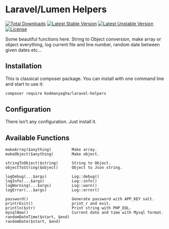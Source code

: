 # Laravel/Lumen Helpers

[![Total Downloads](https://poser.pugx.org/kodmanyagha/laravel-helpers/d/total.svg)](https://packagist.org/packages/kodmanyagha/laravel-helpers)
[![Latest Stable Version](https://poser.pugx.org/kodmanyagha/laravel-helpers/v/stable.svg)](https://packagist.org/packages/kodmanyagha/laravel-helpers)
[![Latest Unstable Version](https://poser.pugx.org/kodmanyagha/laravel-helpers/v/unstable.svg)](https://packagist.org/packages/kodmanyagha/laravel-helpers)
[![License](https://poser.pugx.org/kodmanyagha/laravel-helpers/license.svg)](https://packagist.org/packages/kodmanyagha/laravel-helpers)

Some beautiful functions here. String to Object conversion, make array or object everything, log current file and line number,
random date between given dates etc...

## Installation

This is classical composer package. You can install with one command line and start to use it:

```sh
composer require kodmanyagha/laravel-helpers
```

## Configuration

There isn't any configuration. Just install it.

## Available Functions

```
makeArray($anything)         Make array.
makeObject($anything)        Make object.

stringToObject($string)      String to Object.
objectToString($object)      Object to Json string.

logDebug(...$args)           Log::debug()
logInfo(...$args)            Log::info()
logWarning(...$args)         Log::warn()
logError(...$args)           Log::error()

password()                   Generate password with APP_KEY salt.
printrExit()                 print_r and exit.
println($str)                Print string with PHP_EOL.
mysqlNow()                   Current date and time with Mysql format.
randomDateTime($start, $end)
randomDate($start, $end)
```


